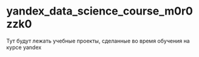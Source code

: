 # yandex_data_science_course_m0r0zzk0
 Тут будут лежать учебные проекты, сделанные во время обучения на курсе yandex 

